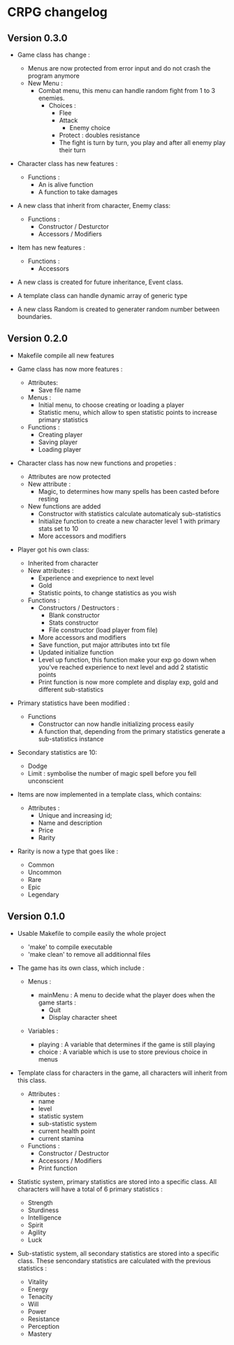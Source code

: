 # CRPG changelog

## Version 0.3.0

- Game class has change :

  - Menus are now protected from error input and do not crash the program anymore
  - New Menu :
    - Combat menu, this menu can handle random fight from 1 to 3 enemies.
      - Choices :
        - Flee
        - Attack
          - Enemy choice
        - Protect : doubles resistance
        - The fight is turn by turn, you play and after all enemy play their turn

- Character class has new features :

  - Functions :
    - An is alive function
    - A function to take damages

- A new class that inherit from character, Enemy class:
  - Functions :
    - Constructor / Desturctor
    - Accessors / Modifiers

* Item has new features :

  - Functions :
    - Accessors

* A new class is created for future inheritance, Event class.

* A template class can handle dynamic array of generic type

* A new class Random is created to generater random number between boundaries.

## Version 0.2.0

- Makefile compile all new features

- Game class has now more features :

  - Attributes:
    - Save file name
  - Menus :
    - Initial menu, to choose creating or loading a player
    - Statistic menu, which allow to spen statistic points to increase primary statistics
  - Functions :
    - Creating player
    - Saving player
    - Loading player

- Character class has now new functions and propeties :

  - Attributes are now protected
  - New attribute :
    - Magic, to determines how many spells has been casted before resting
  - New functions are added
    - Constructor with statistics calculate automaticaly sub-statistics
    - Initialize function to create a new character level 1 with primary stats set to 10
    - More accessors and modifiers

- Player got his own class:

  - Inherited from character
  - New attributes :
    - Experience and exeprience to next level
    - Gold
    - Statistic points, to change statistics as you wish
  - Functions :
    - Constructors / Destructors :
      - Blank constructor
      - Stats constructor
      - File constructor (load player from file)
    - More accessors and modifiers
    - Save function, put major attributes into txt file
    - Updated initialize function
    - Level up function, this function make your exp go down when you've reached experience to next level and add 2 statistic points
    - Print function is now more complete and display exp, gold and different sub-statistics

- Primary statistics have been modified :

  - Functions
    - Constructor can now handle initializing process easily
    - A function that, depending from the primary statistics generate a sub-statistics instance

- Secondary statistics are 10:

  - Dodge
  - Limit : symbolise the number of magic spell before you fell unconscient

- Items are now implemented in a template class, which contains:

  - Attributes :
    - Unique and increasing id;
    - Name and description
    - Price
    - Rarity

- Rarity is now a type that goes like :
  - Common
  - Uncommon
  - Rare
  - Epic
  - Legendary

## Version 0.1.0

- Usable Makefile to compile easily the whole project

  - 'make' to compile executable
  - 'make clean' to remove all additionnal files

- The game has its own class, which include :

  - Menus :

    - mainMenu : A menu to decide what the player does when the game starts :
      - Quit
      - Display character sheet

  - Variables :
    - playing : A variable that determines if the game is still playing
    - choice : A variable which is use to store previous choice in menus

- Template class for characters in the game, all characters will inherit from this class.

  - Attributes :
    - name
    - level
    - statistic system
    - sub-statistic system
    - current health point
    - current stamina
  - Functions :
    - Constructor / Destructor
    - Accessors / Modifiers
    - Print function

* Statistic system, primary statistics are stored into a specific class. All characters will have a total of 6 primary statistics :

  - Strength
  - Sturdiness
  - Intelligence
  - Spirit
  - Agility
  - Luck

* Sub-statistic system, all secondary statistics are stored into a specific class. These sencondary statistics are calculated with the previous statistics :
  - Vitality
  - Energy
  - Tenacity
  - Will
  - Power
  - Resistance
  - Perception
  - Mastery
